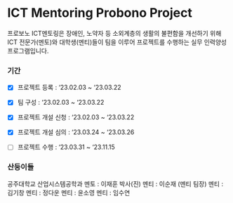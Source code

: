 # ICT Mentoring Probono Project

프로보노 ICT멘토링은 장애인, 노약자 등 소외계층의 생활의 불편함을 개선하기 위해 ICT 전문가(멘토)와 대학생(멘티)들이 팀을 이루어 프로젝트를 수행하는 실무 인력양성 프로그램입니다.

### 기간 
- [x]  프로젝트 등록 : ‘23.02.03 ~ ‘23.03.22
- [x]  팀 구성 : ‘23.02.03 ~ ‘23.03.22
- [x]  프로젝트 개설 신청 : ‘23.02.03 ~ ‘23.03.22
- [x]  프로젝트 개설 심의 : ‘23.03.24 ~ ‘23.03.26
- [ ]  프로젝트 수행 : ‘23.03.31 ~ ‘23.11.15


### 산둥이들
공주대학교 산업시스템공학과 
멘토 : 이재훈 박사(진)
멘티 : 이순재 (멘티 팀장)
멘티 : 김기창
멘티 : 정다운
멘티 : 윤소영
멘티 : 임수연
